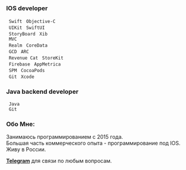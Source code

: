 
### IOS developer
` Swift`  ` Objective-C`\
` UIKit`  ` SwiftUI` \
` StoryBoard`  ` Xib`\
` MVC` \
` Realm`  ` CoreData`\
` GCD`  ` ARC`\
` Revenue Cat`  ` StoreKit`\
` Firebase`  ` AppMetrica`\
` SPM`  ` CocoaPods`\
` Git`  ` Xcode`

### Java backend developer 
` Java` \
` Git`

### Обо Мне:
Занимаюсь программированием с 2015 года.\
Большая часть коммерческого опыта - программирование под IOS.\
Живу в России.

**[Telegram](https://t.me/Djirro)** для связи по любым вопросам.
